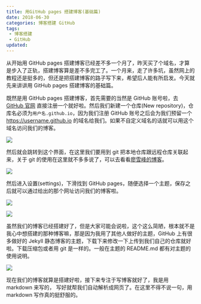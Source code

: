 ```yaml
---
title: 用GitHub pages 搭建博客(基础篇)
date: 2018-06-30
categories: 博客搭建 GitHub
tags: 
 - 博客搭建
 - GitHub
updated: 
---
```


从开始用 GitHub pages 搭建博客已经差不多一个月了，昨天买了个域名，才算是步入了正轨，搭建博客算是差不多完工了。一个月来，走了许多坑，虽然网上的教程还是挺多的，但还是把搭建博客的路子写下来，希望后人能有所启发。今天就先来讲讲用 GitHub pages 搭建博客的基础篇。

<!-- more -->

既然是用 GitHub pages 搭建博客，首先需要的当然是 GitHub 账号啦，去[GitHub 官网](https://github.com/) 直接注册一个就好啦。然后我们新建一个仓库(New repository)，仓库名必须为`用户名.github.io`，因为我们注册 GitHub 账号之后会为我们预留一个 https://username.github.io 的域名给我们。如果不自定义域名的话就可以用这个域名访问我们的博客。

![](https://blog-1253491707.piccd.myqcloud.com/images/gitpageblog1.png/style)

然后就会跳转到这个界面，在这里我们要用到 git 把本地仓库跟远程仓库关联起来，关于 git 的使用在这里就不多多说了，可以去看看[廖雪峰的博客](https://www.liaoxuefeng.com/wiki/0013739516305929606dd18361248578c67b8067c8c017b000)。

![](https://blog-1253491707.piccd.myqcloud.com/images/gitpageblog2.png/style)

然后进入设置(settings)，下滑找到 GitHub pages，随便选择一个主题，保存之后就可以通过给出的那个网址访问我们的博客啦。

![](https://blog-1253491707.piccd.myqcloud.com/images/gitpageblog3.png/style)

![](https://blog-1253491707.piccd.myqcloud.com/images/gitpageblog4.png/style)

虽然我们的博客已经搭建好了，但是大家可能会说啦，这个这么简陋，根本就不是我心中想搭建的那种博客嘛，那是因为我用了其他人做好的主题，GitHub 上有很多做好的 Jekyll 静态博客的主题，下载下来修改一下上传到我们自己的仓库就好啦。下载压缩包或者用 git 是一样的。一般在主题的 README.md 都有对主题的使用说明。

![](https://blog-1253491707.piccd.myqcloud.com/images/gitpageblog5.png/style)

现在我们的博客就算是搭建好啦，接下来专注于写博客就好了，我是用 markdown 来写的， 写好就帮我们自动解析成网页了。在这里不得不说一句，用 markdown 写作真的挺舒服的。